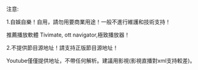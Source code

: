注意:

1.自娛自樂！自用，請勿用要商業用途！一般不進行維護和技術支持！

推薦播放軟體 Tivimate, ott navigator,極致播放器！

2.不提供節目源地址！請支持正版節目源地址！

Youtube僅僅提供地址，不帶任何解析。建議用影視(影視直播對xml支持較差)。
